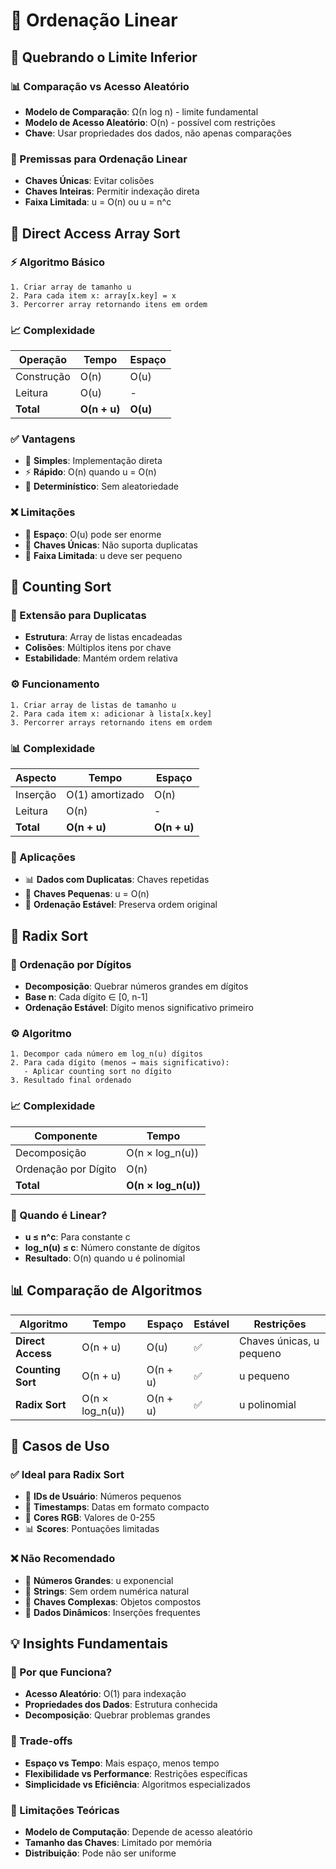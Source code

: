 # 🚀 Ordenação Linear

## 🎯 Quebrando o Limite Inferior

### 📊 Comparação vs Acesso Aleatório
- **Modelo de Comparação**: Ω(n log n) - limite fundamental
- **Modelo de Acesso Aleatório**: O(n) - possível com restrições
- **Chave**: Usar propriedades dos dados, não apenas comparações

### 🔑 Premissas para Ordenação Linear
- **Chaves Únicas**: Evitar colisões
- **Chaves Inteiras**: Permitir indexação direta
- **Faixa Limitada**: u = O(n) ou u = n^c

## 🎯 Direct Access Array Sort

### ⚡ Algoritmo Básico
```
1. Criar array de tamanho u
2. Para cada item x: array[x.key] = x
3. Percorrer array retornando itens em ordem
```

### 📈 Complexidade
| Operação | Tempo | Espaço |
|----------|-------|--------|
| Construção | O(n) | O(u) |
| Leitura | O(u) | - |
| **Total** | **O(n + u)** | **O(u)** |

### ✅ Vantagens
- 🚀 **Simples**: Implementação direta
- ⚡ **Rápido**: O(n) quando u = O(n)
- 🎯 **Determinístico**: Sem aleatoriedade

### ❌ Limitações
- 💾 **Espaço**: O(u) pode ser enorme
- 🔢 **Chaves Únicas**: Não suporta duplicatas
- 📏 **Faixa Limitada**: u deve ser pequeno

## 🔢 Counting Sort

### 🎯 Extensão para Duplicatas
- **Estrutura**: Array de listas encadeadas
- **Colisões**: Múltiplos itens por chave
- **Estabilidade**: Mantém ordem relativa

### ⚙️ Funcionamento
```
1. Criar array de listas de tamanho u
2. Para cada item x: adicionar à lista[x.key]
3. Percorrer arrays retornando itens em ordem
```

### 📊 Complexidade
| Aspecto | Tempo | Espaço |
|---------|-------|--------|
| Inserção | O(1) amortizado | O(n) |
| Leitura | O(n) | - |
| **Total** | **O(n + u)** | **O(n + u)** |

### 🎯 Aplicações
- 📊 **Dados com Duplicatas**: Chaves repetidas
- 🔢 **Chaves Pequenas**: u = O(n)
- 🎨 **Ordenação Estável**: Preserva ordem original

## 🔢 Radix Sort

### 🎯 Ordenação por Dígitos
- **Decomposição**: Quebrar números grandes em dígitos
- **Base n**: Cada dígito ∈ [0, n-1]
- **Ordenação Estável**: Dígito menos significativo primeiro

### ⚙️ Algoritmo
```
1. Decompor cada número em log_n(u) dígitos
2. Para cada dígito (menos → mais significativo):
   - Aplicar counting sort no dígito
3. Resultado final ordenado
```

### 📈 Complexidade
| Componente | Tempo |
|------------|-------|
| Decomposição | O(n × log_n(u)) |
| Ordenação por Dígito | O(n) |
| **Total** | **O(n × log_n(u))** |

### 🎯 Quando é Linear?
- **u ≤ n^c**: Para constante c
- **log_n(u) ≤ c**: Número constante de dígitos
- **Resultado**: O(n) quando u é polinomial

## 📊 Comparação de Algoritmos

| Algoritmo | Tempo | Espaço | Estável | Restrições |
|-----------|-------|--------|---------|------------|
| **Direct Access** | O(n + u) | O(u) | ✅ | Chaves únicas, u pequeno |
| **Counting Sort** | O(n + u) | O(n + u) | ✅ | u pequeno |
| **Radix Sort** | O(n × log_n(u)) | O(n + u) | ✅ | u polinomial |

## 🎯 Casos de Uso

### ✅ Ideal para Radix Sort
- 🔢 **IDs de Usuário**: Números pequenos
- 📅 **Timestamps**: Datas em formato compacto
- 🎨 **Cores RGB**: Valores de 0-255
- 📊 **Scores**: Pontuações limitadas

### ❌ Não Recomendado
- 🔢 **Números Grandes**: u exponencial
- 📝 **Strings**: Sem ordem numérica natural
- 🎯 **Chaves Complexas**: Objetos compostos
- 🔄 **Dados Dinâmicos**: Inserções frequentes

## 💡 Insights Fundamentais

### 🚀 Por que Funciona?
- **Acesso Aleatório**: O(1) para indexação
- **Propriedades dos Dados**: Estrutura conhecida
- **Decomposição**: Quebrar problemas grandes

### 🎯 Trade-offs
- **Espaço vs Tempo**: Mais espaço, menos tempo
- **Flexibilidade vs Performance**: Restrições específicas
- **Simplicidade vs Eficiência**: Algoritmos especializados

### 🔬 Limitações Teóricas
- **Modelo de Computação**: Depende de acesso aleatório
- **Tamanho das Chaves**: Limitado por memória
- **Distribuição**: Pode não ser uniforme 